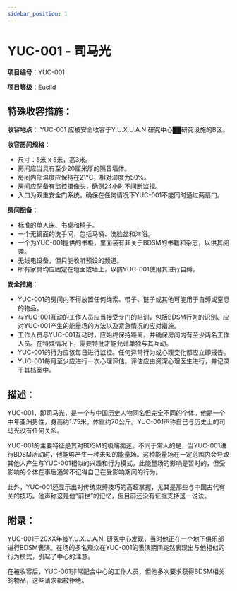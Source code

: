 ```yaml
---
sidebar_position: 1
---
```


# YUC-001 - 司马光

**项目编号**：YUC-001

**项目等级**：Euclid

**特殊收容措施**：
---

**收容地点**：
YUC-001 应被安全收容于Y.U.X.U.A.N.研究中心██研究设施的B区。

**收容房间规格**：
- 尺寸：5米 x 5米，高3米。
- 房间应当具有至少20厘米厚的隔音墙体。
- 房间内部温度应保持在21°C，相对湿度为50%。
- 房间应配备有监控摄像头，确保24小时不间断监视。
- 入口为双重安全门系统，确保在任何情况下YUC-001不能同时通过两扇门。

**房间配备**：
- 标准的单人床、书桌和椅子。
- 一个无镜面的洗手间，包括马桶、洗脸盆和淋浴。
- 一个为YUC-001提供的书柜，里面装有非关于BDSM的书籍和杂志，以供其阅读。
- 无线电设备，但只能收听预设的频道。
- 所有家具均应固定在地面或墙上，以防YUC-001使用其进行自缚。

**安全措施**：
- YUC-001的房间内不得放置任何绳索、带子、链子或其他可能用于自缚或窒息的物品。
- 与YUC-001互动的工作人员应当接受专门的培训，包括BDSM行为的识别、应对YUC-001产生的能量场的方法以及紧急情况的应对措施。
- 工作人员与YUC-001互动时，应始终保持距离，并确保房间内有至少两名工作人员。在特殊情况下，需要特批才能允许单独与其互动。
- YUC-001的行为应该每日进行监控。任何异常行为或心理变化都应立即报告。
- YUC-001每月至少应进行一次心理评估。评估应由资深心理医生进行，并记录于其档案中。

**描述**：
---

YUC-001，即司马光，是一个与中国历史人物同名但完全不同的个体。他是一个中年亚洲男性，身高约1.75米，体重约70公斤。YUC-001声称自己与历史上的司马光没有任何关系。

YUC-001的主要特征是其对BDSM的极端痴迷。不同于常人的是，当YUC-001进行BDSM活动时，他能够产生一种未知的能量场。这种能量场在一定范围内会导致其他人产生与YUC-001相似的兴趣和行为模式。此能量场的影响是暂时的，但受影响的个体在事后通常不记得自己在受影响期间的行为。

此外，YUC-001还显示出对传统束缚技巧的高超掌握，尤其是那些与中国古代有关的技巧。他声称这是他“前世”的记忆，但目前还没有证据支持这一说法。


**附录**：
---

YUC-001于20XX年被Y.U.X.U.A.N. 研究中心发现，当时他正在一个地下俱乐部进行BDSM表演。在场的多名观众在YUC-001的表演期间突然表现出与他相似的行为模式，引起了中心的注意。

在被收容后，YUC-001非常配合中心的工作人员，但他多次要求获得BDSM相关的物品，这些请求都被拒绝。

